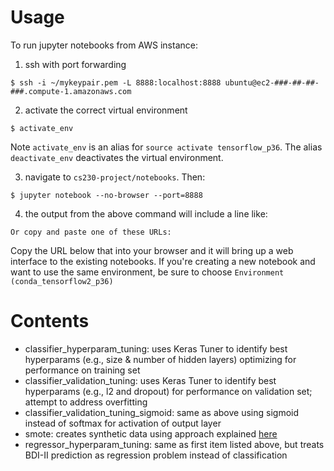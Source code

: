 # Usage

To run jupyter notebooks from AWS instance:

1) ssh with port forwarding

`$ ssh -i ~/mykeypair.pem -L 8888:localhost:8888 ubuntu@ec2-###-##-##-###.compute-1.amazonaws.com`

2) activate the correct virtual environment

`$ activate_env`

Note `activate_env` is an alias for `source activate tensorflow_p36`. The alias `deactivate_env` deactivates the virtual environment.

3) navigate to `cs230-project/notebooks`. Then:

`$ jupyter notebook --no-browser --port=8888`

4) the output from the above command will include a line like:

`Or copy and paste one of these URLs:`

Copy the URL below that into your browser and it will bring up a web interface to the existing notebooks. If you're creating a new notebook and want to use the same environment, be sure to choose `Environment (conda_tensorflow2_p36)`

# Contents
- classifier_hyperparam_tuning: uses Keras Tuner to identify best hyperparams (e.g., size & number of hidden layers) optimizing for performance on training set
- classifier_validation_tuning: uses Keras Tuner to identify best hyperparams (e.g., l2 and dropout) for performance on validation set; attempt to address overfitting
- classifier_validation_tuning_sigmoid: same as above using sigmoid instead of softmax for activation of output layer
- smote: creates synthetic data using approach explained [here](https://machinelearningmastery.com/smote-oversampling-for-imbalanced-classification/)
- regressor_hyperparam_tuning: same as first item listed above, but treats BDI-II prediction as regression problem instead of classification

